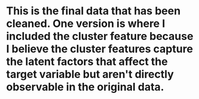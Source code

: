 # This is the final data that has been cleaned. One version is where I included the cluster feature because I believe the cluster features capture the latent factors that affect the target variable but aren't directly observable in the original data.
